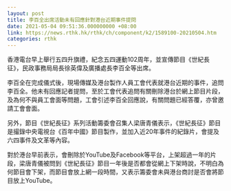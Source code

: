 ```yaml
---
layout: post
title: 李百全出席活動未有回應針對港台近期事件提問
date: 2021-05-04 09:51:36.000000000 +08:00
link: https://news.rthk.hk/rthk/ch/component/k2/1589100-20210504.htm
categories: rthk
---
```


香港電台早上舉行五四升旗禮，紀念五四運動102周年，並宣傳節目《世紀長征》，民政事務局局長徐英偉及廣播處長李百全等出席。

李百全在完成儀式後，現場傳媒及港台製作人員工會代表就港台近期的事件，追問李百全。他未有回應記者提問，至於工會代表追問有關刪除港台於網上節目片段，及為何不與員工會面等問題，工會引述李百全回應說，有關問題已經答覆，亦曾邀請工會會面。

另外，節目《世紀長征》系列活動籌委會召集人梁唐青儀表示，《世紀長征》節目是撮錄中央電視台《百年中國》節目製作，並加入近20年事件的紀錄片，會提及六四事件及文革等內容。

對於港台早前表示，會刪除於YouTube及Facebook等平台，上架超過一年的片段，梁唐青儀被問到《世紀長征》節目一年後是否都會從網上下架時說，不明白為何節目會下架，而節目會放上網一段時間，又表示籌委會未與港台商討是否會將節目放上YouTube。
